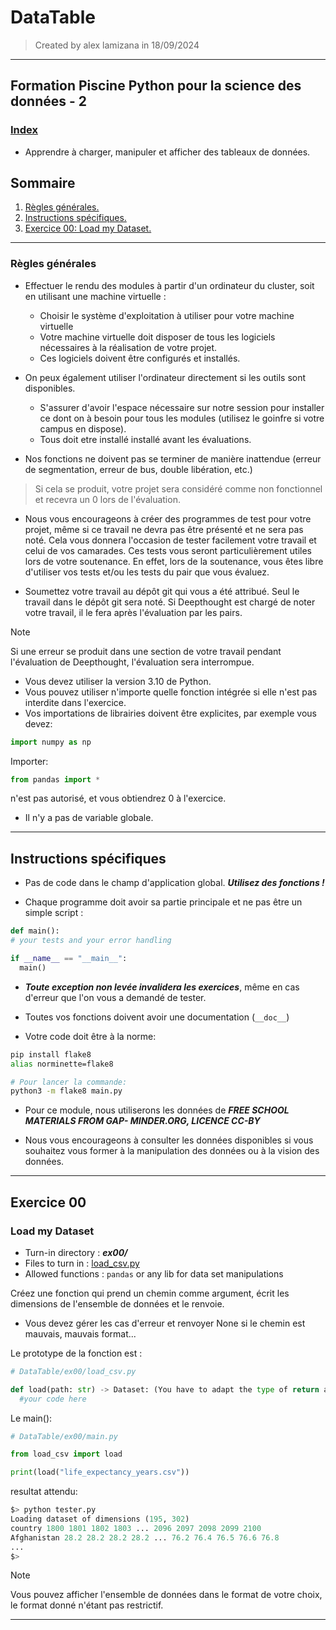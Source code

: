 # DataTable

> Created by alex lamizana in 18/09/2024
----------------------------------------------------------------------------

## Formation Piscine Python pour la science des données - 2

### [Index](/README.md)

- Apprendre à charger, manipuler et afficher des tableaux de données.

## Sommaire

1. [Règles générales.](#règles-générales)
2. [Instructions spécifiques.](#instructions-spécifiques)
3. [Exercice 00: Load my Dataset.](#exercice-00)

----------------------------------------------------------------------------

### Règles générales

- Effectuer le rendu des modules à partir d'un ordinateur du cluster, soit en utilisant une machine virtuelle :
  - Choisir le système d'exploitation à utiliser pour votre machine virtuelle
  - Votre machine virtuelle doit disposer de tous les logiciels nécessaires à la réalisation de votre projet.
  - Ces logiciels doivent être configurés et installés.

- On peux également utiliser l'ordinateur directement si les outils sont disponibles.
  - S'assurer d'avoir l'espace nécessaire sur notre session pour installer ce dont on à besoin pour tous les modules (utilisez le goinfre si votre campus en dispose).
  - Tous doit etre installé installé avant les évaluations.

- Nos fonctions ne doivent pas se terminer de manière inattendue (erreur de segmentation, erreur de bus, double libération, etc.)

> Si cela se produit, votre projet sera considéré comme non fonctionnel et recevra un 0 lors de l'évaluation.

- Nous vous encourageons à créer des programmes de test pour votre projet, même si ce travail ne devra pas être présenté et ne sera pas noté.
Cela vous donnera l'occasion de tester facilement votre travail et celui de vos camarades.
Ces tests vous seront particulièrement utiles lors de votre soutenance.
En effet, lors de la soutenance, vous êtes libre d'utiliser vos tests
et/ou les tests du pair que vous évaluez.

- Soumettez votre travail au dépôt git qui vous a été attribué. Seul le travail dans le dépôt git sera noté. Si Deepthought est chargé de noter votre travail, il le fera
après l'évaluation par les pairs.

> [!NOTE]
> Si une erreur se produit dans une section de votre travail
> pendant l'évaluation de Deepthought, l'évaluation sera interrompue.

- Vous devez utiliser la version 3.10 de Python.
- Vous pouvez utiliser n'importe quelle fonction intégrée si elle n'est pas interdite dans l'exercice.
- Vos importations de librairies doivent être explicites, par exemple vous devez:

```python
import numpy as np
```

Importer:

```python
from pandas import *
```

n'est pas autorisé, et vous obtiendrez 0 à l'exercice.

- Il n'y a pas de variable globale.

----------------------------------------------------------------------------

## Instructions spécifiques

- Pas de code dans le champ d'application global. ***Utilisez des fonctions !***

- Chaque programme doit avoir sa partie principale et ne pas être un simple script :

```python
def main():
# your tests and your error handling

if __name__ == "__main__":
  main()
```

- ***Toute exception non levée invalidera les exercices***, même en cas d'erreur que l'on vous a demandé de tester.

- Toutes vos fonctions doivent avoir une documentation (```__doc__```)

- Votre code doit être à la norme:

```bash
pip install flake8
alias norminette=flake8

# Pour lancer la commande:
python3 -m flake8 main.py 
```

- Pour ce module, nous utiliserons les données de ***FREE SCHOOL MATERIALS FROM GAP-
MINDER.ORG, LICENCE CC-BY***

- Nous vous encourageons à consulter les données disponibles si vous souhaitez vous former à la manipulation des données ou à la vision des données.

----------------------------------------------------------------------------

## Exercice 00

### Load my Dataset

- Turn-in directory : ***ex00/***
- Files to turn in : [load_csv.py](/DataTable/ex00/load_csv.py)
- Allowed functions :  ```pandas``` or any lib for data set manipulations

Créez une fonction qui prend un chemin comme argument, écrit les dimensions de l'ensemble de données et le renvoie. 

- Vous devez gérer les cas d'erreur et renvoyer None si le chemin est mauvais,
mauvais format...


Le prototype de la fonction est :

```python
# DataTable/ex00/load_csv.py

def load(path: str) -> Dataset: (You have to adapt the type of return according to your library)
  #your code here
```

Le main():

```python
# DataTable/ex00/main.py

from load_csv import load

print(load("life_expectancy_years.csv"))
```

resultat attendu:

```python
$> python tester.py
Loading dataset of dimensions (195, 302)
country 1800 1801 1802 1803 ... 2096 2097 2098 2099 2100
Afghanistan 28.2 28.2 28.2 28.2 ... 76.2 76.4 76.5 76.6 76.8
...
$>
```

> [!NOTE]
> Vous pouvez afficher l'ensemble de données dans le format de votre choix, le format donné n'étant pas restrictif.

----------------------------------------------------------------------------

